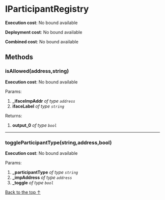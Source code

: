 # IParticipantRegistry


**Execution cost**: No bound available

**Deployment cost**: No bound available

**Combined cost**: No bound available




## Methods
### isAllowed(address,string)


**Execution cost**: No bound available


Params:

1. **_ifaceImpAddr** *of type `address`*
2. **ifaceLabel** *of type `string`*

Returns:


1. **output_0** *of type `bool`*

--- 
### toggleParticipantType(string,address,bool)


**Execution cost**: No bound available


Params:

1. **_participantType** *of type `string`*
2. **_impAddress** *of type `address`*
3. **_toggle** *of type `bool`*


[Back to the top ↑](#iparticipantregistry)
